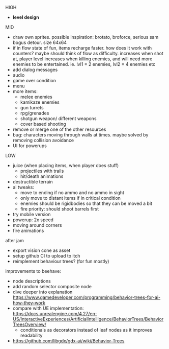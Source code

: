 HIGH
- **level design**

MID
- draw own sprites. possible inspiration: brotato, broforce, serious sam bogus detour. size 64x64
- if in flow state of fun, items recharge faster. how does it work with counters? maybe should think of flow as difficulty. increases when shot at, player level increases when killing enemies, and will need more enemies to be entertained. ie. lvl1 = 2 enemies, lvl2 = 4 enemies etc
- add dialog messages
- audio
- game over condition
- menu
- more items:
  - melee enemies
  - kamikaze enemies
  - gun turrets
  - rpg/grenades
  - shotgun weapon/ different weapons
  - cover based shooting
- remove or merge one of the other resources
- bug: characters moving through walls at times. maybe solved by removing collision avoidance
- UI for powerups

LOW
- juice (when placing items, when player does stuff)
  - projectiles with trails
  - hit/death animations
- destructible terrain
- ai tweaks:
  - move to ending if no ammo and no ammo in sight
  - only move to distant items if in critical condition
  - enemies should be rigidbodies so that they can be moved a bit
  - fire priority: should shoot barrels first
- try mobile version
- powerup: 2x speed
- moving around corners
- fire animations

after jam
- export vision cone as asset
- setup github CI to upload to itch
- reimplement behaviour trees? (for fun mostly)

improvements to beehave:
- node descriptions
- add random selector composite node 
- dive deeper into explanation https://www.gamedeveloper.com/programming/behavior-trees-for-ai-how-they-work
- compare with UE implementation: https://docs.unrealengine.com/4.27/en-US/InteractiveExperiences/ArtificialIntelligence/BehaviorTrees/BehaviorTreesOverview/
  - conditionals as decorators instead of leaf nodes as it improves readability
- https://github.com/libgdx/gdx-ai/wiki/Behavior-Trees